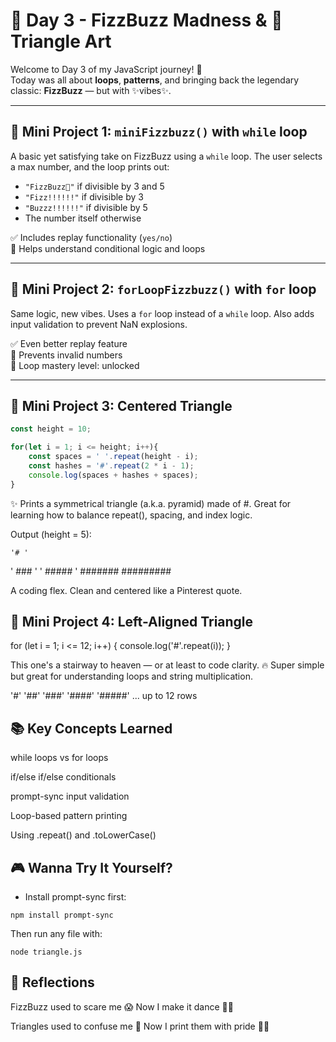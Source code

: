 # 🚀 Day 3 - FizzBuzz Madness & 🔺 Triangle Art

Welcome to Day 3 of my JavaScript journey! 🎉  
Today was all about **loops**, **patterns**, and bringing back the legendary classic: **FizzBuzz** — but with ✨vibes✨.

---

## 🔁 Mini Project 1: `miniFizzbuzz()` with `while` loop

A basic yet satisfying take on FizzBuzz using a `while` loop. The user selects a max number, and the loop prints out:

- `"FizzBuzz🎉"` if divisible by 3 and 5  
- `"Fizz!!!!!!"` if divisible by 3  
- `"Buzzz!!!!!!"` if divisible by 5  
- The number itself otherwise

✅ Includes replay functionality (`yes/no`)  
🧠 Helps understand conditional logic and loops

---

## 🔁 Mini Project 2: `forLoopFizzbuzz()` with `for` loop

Same logic, new vibes. Uses a `for` loop instead of a `while` loop. Also adds input validation to prevent NaN explosions.  

✅ Even better replay feature  
🚫 Prevents invalid numbers  
🎯 Loop mastery level: unlocked

---

## 🔺 Mini Project 3: Centered Triangle

```js
const height = 10;

for(let i = 1; i <= height; i++){
    const spaces = ' '.repeat(height - i);
    const hashes = '#'.repeat(2 * i - 1);
    console.log(spaces + hashes + spaces);
}

```
✨ Prints a symmetrical triangle (a.k.a. pyramid) made of #.
Great for learning how to balance repeat(), spacing, and index logic.

Output (height = 5):

    '# ' 
  ' ###  '
 ' #####  '
 ####### 
#########

A coding flex. Clean and centered like a Pinterest quote.

## 🧱 Mini Project 4: Left-Aligned Triangle

for (let i = 1; i <= 12; i++) {
    console.log('#'.repeat(i));
}

This one's a stairway to heaven — or at least to code clarity.
🔥 Super simple but great for understanding loops and string multiplication.


'#'
'##'
'###'
'####'
'#####'
... up to 12 rows


## 📚 Key Concepts Learned

while loops vs for loops

if/else if/else conditionals

prompt-sync input validation

Loop-based pattern printing

Using .repeat() and .toLowerCase()

## 🎮 Wanna Try It Yourself?

- Install prompt-sync first:

```
npm install prompt-sync

```

Then run any file with:

```
node triangle.js
```

## 💭 Reflections
FizzBuzz used to scare me 😱
Now I make it dance 💃🏽

Triangles used to confuse me 🔺
Now I print them with pride ✍🏽